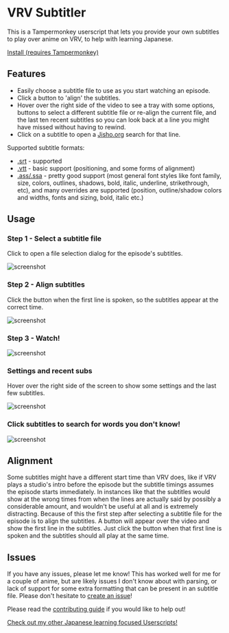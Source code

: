 # VRV Subtitler

This is a Tampermonkey userscript that lets you provide your own subtitles to play over anime on VRV,
 to help with learning Japanese.

[Install (requires Tampermonkey)](https://github.com/sheodox/vrv-subtitler/raw/master/dist/vrv-subtitler.user.js)

## Features

* Easily choose a subtitle file to use as you start watching an episode.
* Click a button to 'align' the subtitles.
* Hover over the right side of the video to see a tray with some options, buttons to select a
 different subtitle file or re-align the current file, and the last ten recent subtitles so you
 can look back at a line you might have missed without having to rewind.
* Click on a subtitle to open a [Jisho.org](https://jisho.org) search for that line.

Supported subtitle formats: 
* [.srt](https://en.wikipedia.org/wiki/SubRip) - supported
* [.vtt](https://developer.mozilla.org/en-US/docs/Web/API/WebVTT_API) - basic support
 (positioning, and some forms of alignment)
* [.ass/.ssa](https://en.wikipedia.org/wiki/SubStation_Alpha) - pretty good support (most general
 font styles like font family, size, colors, outlines, shadows, bold, italic, underline, strikethrough,
 etc), and many overrides are supported (position, outline/shadow colors and widths, fonts and
  sizing, bold, italic etc.)

## Usage

### Step 1 - Select a subtitle file

Click to open a file selection dialog for the episode's subtitles.

![screenshot](https://raw.githubusercontent.com/sheodox/vrv-subtitler/master/images/select-srt.png)

### Step 2 - Align subtitles

Click the button when the first line is spoken, so the subtitles appear at the correct time.

![screenshot](https://raw.githubusercontent.com/sheodox/vrv-subtitler/master/images/align-subs.png)

### Step 3 - Watch!

![screenshot](https://raw.githubusercontent.com/sheodox/vrv-subtitler/master/images/subtitles.png)

### Settings and recent subs

Hover over the right side of the screen to show some settings and the last few subtitles.

![screenshot](https://raw.githubusercontent.com/sheodox/vrv-subtitler/master/images/tray.png)

### Click subtitles to search for words you don't know!

![screenshot](https://raw.githubusercontent.com/sheodox/vrv-subtitler/master/images/click-to-search.png)


## Alignment

Some subtitles might have a different start time than VRV does, like if VRV plays a studio's
 intro before the episode but the subtitle timings assumes the episode starts immediately. In
 instances like that the subtitles would show at the wrong times from when the lines are actually said by
 possibly a considerable amount, and wouldn't be useful at all and is extremely distracting.
 Because of this the first step after selecting a subtitle file for the episode is to align the
 subtitles. A button will appear over the video and show the first line in the subtitles. 
 Just click the button when that first line is spoken and the subtitles should all play at the
 same time.


## Issues

If you have any issues, please let me know! This has worked well for me for a couple of anime,
but are likely issues I don't know about with parsing, or lack of support for some extra
 formatting that can be present in an subtitle file. Please don't hesitate to 
 [create an issue](https://github.com/sheodox/vrv-subtitler/issues/new)!
 
Please read the [contributing guide](https://github.com/sheodox/vrv-subtitler/blob/master/CONTRIBUTING.md) if you would like to help out!

[Check out my other Japanese learning focused Userscripts!](https://github.com/sheodox/japanese-userscripts#vrv-srt-playeruserjs)
